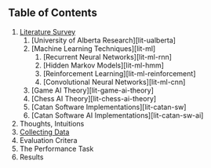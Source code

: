 
## Table of Contents

1. [Literature Survey](#literature-survey)
	1. [University of Alberta Research][lit-ualberta]
	1. [Machine Learning Techniques][lit-ml]
		1. [Recurrent Neural Networks][lit-ml-rnn]
		1. [Hidden Markov Models][lit-ml-hmm]
		1. [Reinforcement Learning][lit-ml-reinforcement]
		1. [Convolutional Neural Networks][lit-ml-cnn]
	1. [Game AI Theory][lit-game-ai-theory]
	1. [Chess AI Theory][lit-chess-ai-theory]
	1. [Catan Software Implementations][lit-catan-sw]
	1. [Catan Software AI Implementations][lit-catan-sw-ai]
1. Thoughts, Intuitions
1. [Collecting Data](#collecting-data)
1. Evaluation Critera
1. The Performance Task
1. Results
